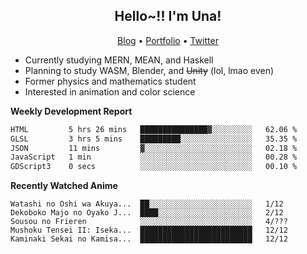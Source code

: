 <h2 align="center">
  Hello~!! I'm Una!
</h2>

<p align="center">
  <a href="https://anarchy.website/">Blog</a> &bull;
  <a href="https://una-ada.github.io/">Portfolio</a> &bull;
  <a href="https://twitter.com/xn__z7x">Twitter</a>
</p>

- Currently studying MERN, MEAN, and Haskell
- Planning to study WASM, Blender, and ~~Unity~~ (lol, lmao even)
- Former physics and mathematics student
- Interested in animation and color science

**Weekly Development Report**

<!--START_SECTION:waka-->

```txt
HTML         5 hrs 26 mins   ███████████████▓░░░░░░░░░   62.06 %
GLSL         3 hrs 5 mins    █████████░░░░░░░░░░░░░░░░   35.35 %
JSON         11 mins         ▓░░░░░░░░░░░░░░░░░░░░░░░░   02.18 %
JavaScript   1 min           ░░░░░░░░░░░░░░░░░░░░░░░░░   00.28 %
GDScript3    0 secs          ░░░░░░░░░░░░░░░░░░░░░░░░░   00.10 %
```

<!--END_SECTION:waka-->

**Recently Watched Anime**

<!-- RECENT-ANIME:START -->

    Watashi no Oshi wa Akuya...  ██░░░░░░░░░░░░░░░░░░░░░░░   1/12
    Dekoboko Majo no Oyako J...  ████░░░░░░░░░░░░░░░░░░░░░   2/12
    Sousou no Frieren            ░░░░░░░░░░░░░░░░░░░░░░░░░   4/???
    Mushoku Tensei II: Iseka...  █████████████████████████   12/12
    Kaminaki Sekai no Kamisa...  █████████████████████████   12/12
<!-- RECENT-ANIME:END -->
